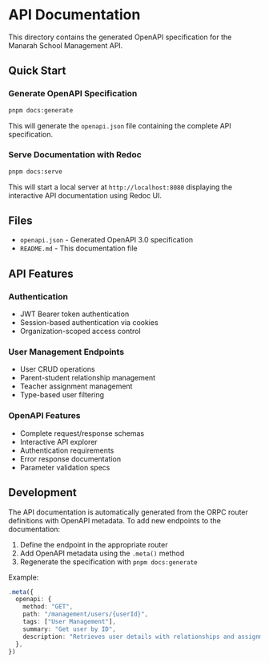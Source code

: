 # API Documentation

This directory contains the generated OpenAPI specification for the Manarah School Management API.

## Quick Start

### Generate OpenAPI Specification

```bash
pnpm docs:generate
```

This will generate the `openapi.json` file containing the complete API specification.

### Serve Documentation with Redoc

```bash
pnpm docs:serve
```

This will start a local server at `http://localhost:8080` displaying the interactive API documentation using Redoc UI.

## Files

- `openapi.json` - Generated OpenAPI 3.0 specification
- `README.md` - This documentation file

## API Features

### Authentication
- JWT Bearer token authentication
- Session-based authentication via cookies
- Organization-scoped access control

### User Management Endpoints
- User CRUD operations
- Parent-student relationship management
- Teacher assignment management
- Type-based user filtering

### OpenAPI Features
- Complete request/response schemas
- Interactive API explorer
- Authentication requirements
- Error response documentation
- Parameter validation specs

## Development

The API documentation is automatically generated from the ORPC router definitions with OpenAPI metadata. To add new endpoints to the documentation:

1. Define the endpoint in the appropriate router
2. Add OpenAPI metadata using the `.meta()` method
3. Regenerate the specification with `pnpm docs:generate`

Example:
```typescript
.meta({
  openapi: {
    method: "GET",
    path: "/management/users/{userId}",
    tags: ["User Management"],
    summary: "Get user by ID",
    description: "Retrieves user details with relationships and assignments",
  },
})
```